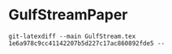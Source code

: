 # GulfStreamPaper
`git-latexdiff --main GulfStream.tex 1e6a978c9cc41142207b5d227c17ac860892fde5 --`

